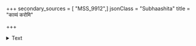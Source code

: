 +++
secondary_sources = [ "MSS_9912",]
jsonClass = "Subhaashita"
title = "काव्यं करोमि"

+++

<details><summary>Text</summary>

काव्यं करोमि न हि चारुतरं करोमि यत्नात् करोमि यदि चारुतरं करोमि।  
भूपालमौलिमणिमण्डितपादपीठ हे साहसाङ्क कवयामि वयामि यामि॥
</details>
